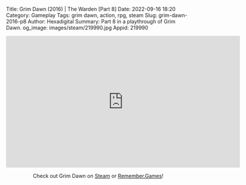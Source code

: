 Title: Grim Dawn (2016) | The Warden [Part 8]
Date: 2022-09-16 18:20
Category: Gameplay
Tags: grim dawn, action, rpg, steam
Slug: grim-dawn-2016-p8
Author: Hexadigital
Summary: Part 8 in a playthrough of Grim Dawn.
og_image: images/steam/219990.jpg
Appid: 219990

<center><iframe src="https://www.youtube.com/embed/rx6KOLipZ-g?feature=oembed" allow="accelerometer; autoplay; encrypted-media; gyroscope; picture-in-picture" width="640" height="360" frameborder="0"></iframe>

Check out Grim Dawn on [Steam](https://store.steampowered.com/app/219990/?curator_clanid=34633900) or [Remember.Games](https://remember.games/game/178/)!</center>
